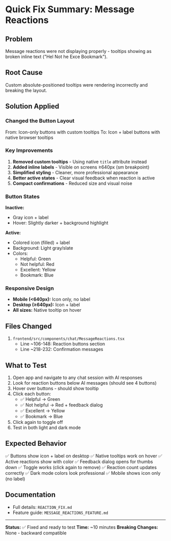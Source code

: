 # Quick Fix Summary: Message Reactions

## Problem
Message reactions were not displaying properly - tooltips showing as broken inline text ("Hel Not he Exce Bookmark").

## Root Cause
Custom absolute-positioned tooltips were rendering incorrectly and breaking the layout.

## Solution Applied

### Changed the Button Layout
From: Icon-only buttons with custom tooltips
To: Icon + label buttons with native browser tooltips

### Key Improvements
1. **Removed custom tooltips** - Using native `title` attribute instead
2. **Added inline labels** - Visible on screens ≥640px (sm breakpoint)
3. **Simplified styling** - Cleaner, more professional appearance
4. **Better active states** - Clear visual feedback when reaction is active
5. **Compact confirmations** - Reduced size and visual noise

### Button States

**Inactive:**
- Gray icon + label
- Hover: Slightly darker + background highlight

**Active:**
- Colored icon (filled) + label
- Background: Light gray/slate
- Colors:
  - Helpful: Green
  - Not helpful: Red  
  - Excellent: Yellow
  - Bookmark: Blue

### Responsive Design
- **Mobile (<640px):** Icon only, no label
- **Desktop (≥640px):** Icon + label
- **All sizes:** Native tooltip on hover

## Files Changed

1. `frontend/src/components/chat/MessageReactions.tsx`
   - Line ~106-148: Reaction buttons section
   - Line ~218-232: Confirmation messages

## What to Test

1. Open app and navigate to any chat session with AI responses
2. Look for reaction buttons below AI messages (should see 4 buttons)
3. Hover over buttons - should show tooltip
4. Click each button:
   - ✅ Helpful → Green
   - ✅ Not helpful → Red + feedback dialog
   - ✅ Excellent → Yellow
   - ✅ Bookmark → Blue
5. Click again to toggle off
6. Test in both light and dark mode

## Expected Behavior

✅ Buttons show icon + label on desktop
✅ Native tooltips work on hover
✅ Active reactions show with color
✅ Feedback dialog opens for thumbs down
✅ Toggle works (click again to remove)
✅ Reaction count updates correctly
✅ Dark mode colors look professional
✅ Mobile shows icon only (no label)

## Documentation

- Full details: `REACTION_FIX.md`
- Feature guide: `MESSAGE_REACTIONS_FEATURE.md`

---

**Status:** ✅ Fixed and ready to test
**Time:** ~10 minutes
**Breaking Changes:** None - backward compatible
